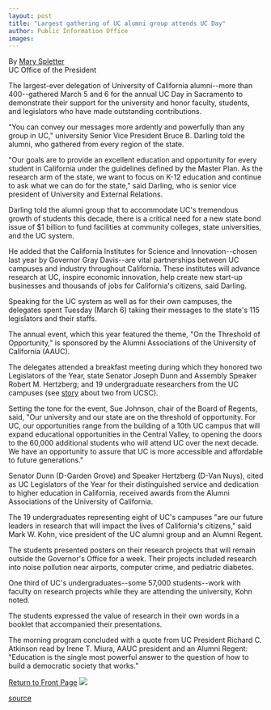 ```yaml
---
layout: post
title: "Largest gathering of UC alumni group attends UC Day"
author: Public Information Office
images:
---
```


By [Mary Spletter][1]  
UC Office of the President

The largest-ever delegation of University of California alumni--more than 400--gathered March 5 and 6 for the annual UC Day in Sacramento to demonstrate their support for the university and honor faculty, students, and legislators who have made outstanding contributions.

"You can convey our messages more ardently and powerfully than any group in UC," university Senior Vice President Bruce B. Darling told the alumni, who gathered from every region of the state.

"Our goals are to provide an excellent education and opportunity for every student in California under the guidelines defined by the Master Plan. As the research arm of the state, we want to focus on K-12 education and continue to ask what we can do for the state," said Darling, who is senior vice president of University and External Relations.

Darling told the alumni group that to accommodate UC's tremendous growth of students this decade, there is a critical need for a new state bond issue of $1 billion to fund facilities at community colleges, state universities, and the UC system.

He added that the California Institutes for Science and Innovation--chosen last year by Governor Gray Davis--are vital partnerships between UC campuses and industry throughout California. These institutes will advance research at UC, inspire economic innovation, help create new start-up businesses and thousands of jobs for California's citizens, said Darling.

Speaking for the UC system as well as for their own campuses, the delegates spent Tuesday (March 6) taking their messages to the state's 115 legislators and their staffs.

The annual event, which this year featured the theme, "On the Threshold of Opportunity," is sponsored by the Alumni Associations of the University of California (AAUC).

The delegates attended a breakfast meeting during which they honored two Legislators of the Year, state Senator Joseph Dunn and Assembly Speaker Robert M. Hertzberg; and 19 undergraduate researchers from the UC campuses (see [story][2] about two from UCSC).

Setting the tone for the event, Sue Johnson, chair of the Board of Regents, said, "Our university and our state are on the threshold of opportunity. For UC, our opportunities range from the building of a 10th UC campus that will expand educational opportunities in the Central Valley, to opening the doors to the 60,000 additional students who will attend UC over the next decade. We have an opportunity to assure that UC is more accessible and affordable to future generations."

Senator Dunn (D-Garden Grove) and Speaker Hertzberg (D-Van Nuys), cited as UC Legislators of the Year for their distinguished service and dedication to higher education in California, received awards from the Alumni Associations of the University of California.

The 19 undergraduates representing eight of UC's campuses "are our future leaders in research that will impact the lives of California's citizens," said Mark W. Kohn, vice president of the UC alumni group and an Alumni Regent.

The students presented posters on their research projects that will remain outside the Governor's Office for a week. Their projects included research into noise pollution near airports, computer crime, and pediatric diabetes.

One third of UC's undergraduates--some 57,000 students--work with faculty on research projects while they are attending the university, Kohn noted.

The students expressed the value of research in their own words in a booklet that accompanied their presentations.

The morning program concluded with a quote from UC President Richard C. Atkinson read by Irene T. Miura, AAUC president and an Alumni Regent: "Education is the single most powerful answer to the question of how to build a democratic society that works."

  
  
[Return to Front Page][3] ![ ][4]

[1]: mailto:mary.spletter@ucop.edu
[2]: http://www.ucsc.edu/currents/00-01/02-19/students.html
[3]: ../../index.html
[4]: ../../images/trans.gif

[source](http://www1.ucsc.edu/currents/00-01/03-12/legislature.html "Permalink to legislature")
